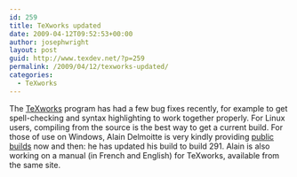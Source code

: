 ```yaml
---
id: 259
title: TeXworks updated
date: 2009-04-12T09:52:53+00:00
author: josephwright
layout: post
guid: http://www.texdev.net/?p=259
permalink: /2009/04/12/texworks-updated/
categories:
  - TeXworks
---
```

The <a title="TeXworks: lowering the entry barrier to the TeX world" href="http://www.texworks.org">TeXworks</a> program has had a few bug fixes recently, for example to get spell-checking and syntax highlighting to work together properly. For Linux users, compiling from the source is the best way to get a current build.  For those of use on Windows, Alain Delmoitte is very kindly providing <a title="Welcome to TeXworks (La)TeXing " href="http://www.leliseron.org/texworks">public builds</a> now and then: he has updated his build to build 291. Alain is also working on a manual (in French and English) for TeXworks, available from the same site.